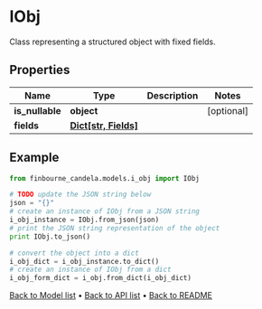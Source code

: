 # IObj

Class representing a structured object with fixed fields.      

## Properties
Name | Type | Description | Notes
------------ | ------------- | ------------- | -------------
**is_nullable** | **object** |  | [optional] 
**fields** | [**Dict[str, Fields]**](Fields.md) |  | 

## Example

```python
from finbourne_candela.models.i_obj import IObj

# TODO update the JSON string below
json = "{}"
# create an instance of IObj from a JSON string
i_obj_instance = IObj.from_json(json)
# print the JSON string representation of the object
print IObj.to_json()

# convert the object into a dict
i_obj_dict = i_obj_instance.to_dict()
# create an instance of IObj from a dict
i_obj_form_dict = i_obj.from_dict(i_obj_dict)
```
[Back to Model list](../README.md#documentation-for-models) &#8226; [Back to API list](../README.md#documentation-for-api-endpoints) &#8226; [Back to README](../README.md)


